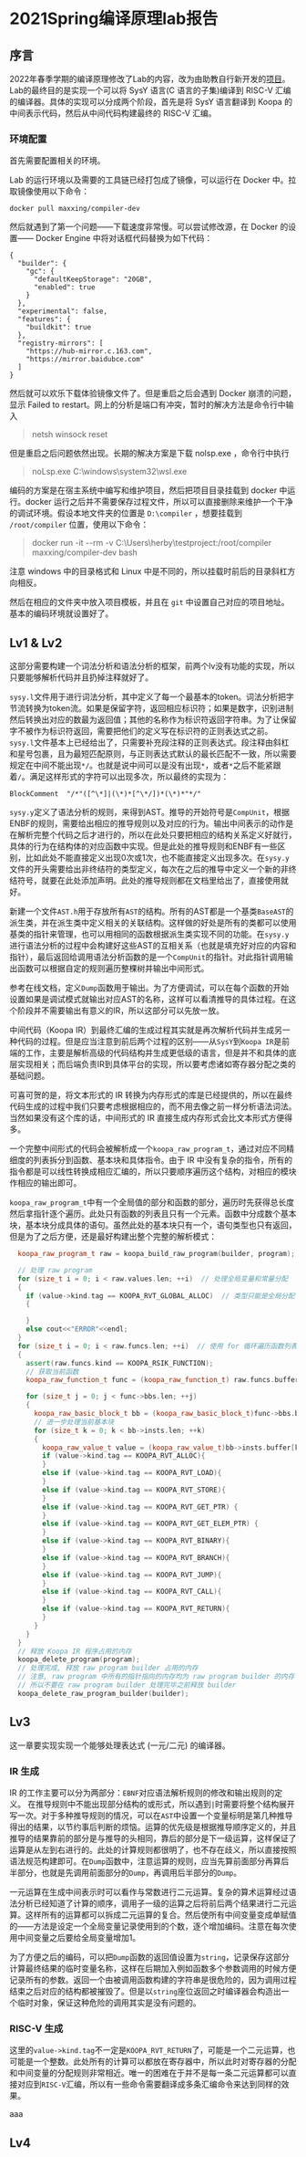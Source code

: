 # 2021Spring编译原理lab报告

## 序言

2022年春季学期的编译原理修改了Lab的内容，改为由助教自行新开发的[项目](https://pku-minic.github.io/online-doc/#/)。Lab的最终目的是实现一个可以将 SysY 语言(C 语言的子集)编译到 RISC-V 汇编的编译器。具体的实现可以分成两个阶段，首先是将 SysY 语言翻译到 Koopa 的中间表示代码，然后从中间代码构建最终的 RISC-V 汇编。

### 环境配置

首先需要配置相关的环境。

Lab 的运行环境以及需要的工具链已经打包成了镜像，可以运行在 Docker 中。拉取镜像使用以下命令：

```
docker pull maxxing/compiler-dev
```

然后就遇到了第一个问题——下载速度非常慢。可以尝试修改源，在 Docker 的设置—— Docker Engine 中将对话框代码替换为如下代码：


```
{
  "builder": {
    "gc": {
      "defaultKeepStorage": "20GB",
      "enabled": true
    }
  },
  "experimental": false,
  "features": {
    "buildkit": true
  },
  "registry-mirrors": [
    "https://hub-mirror.c.163.com",
    "https://mirror.baidubce.com"
  ]
}
```

然后就可以欢乐下载体验镜像文件了。但是重启之后会遇到 Docker 崩溃的问题，显示 Failed to restart。网上的分析是端口有冲突，暂时的解决方法是命令行中输入
> netsh winsock reset

但是重启之后问题依然出现。长期的解决方案是下载 nolsp.exe ，命令行中执行
> noLsp.exe C:\windows\system32\wsl.exe

编码的方案是在宿主系统中编写和维护项目，然后把项目目录挂载到 docker 中运行。docker 运行之后并不需要保存过程文件，所以可以直接删除来维护一个干净的调试环境。假设本地文件夹的位置是 `D:\compiler` ，想要挂载到 `/root/compiler` 位置，使用以下命令：
> docker run -it --rm -v C:\Users\herby\testproject:/root/compiler maxxing/compiler-dev bash

注意 windows 中的目录格式和 Linux 中是不同的，所以挂载时前后的目录斜杠方向相反。

然后在相应的文件夹中放入项目模板，并且在 `git` 中设置自己对应的项目地址。基本的编码环境就设置好了。

## Lv1 & Lv2

这部分需要构建一个词法分析和语法分析的框架，前两个lv没有功能的实现，所以只要能够解析代码并且扔掉注释就好了。

`sysy.l`文件用于进行词法分析，其中定义了每一个最基本的token。词法分析把字节流转换为token流。如果是保留字符，返回相应标识符；如果是数字，识别进制然后转换出对应的数最为返回值；其他的名称作为标识符返回字符串。为了让保留字不被作为标识符返回，需要把他们的定义写在标识符的正则表达式之前。`sysy.l`文件基本上已经给出了，只需要补充段注释的正则表达式。段注释由斜杠和星号包裹，且为最短匹配原则，与正则表达式默认的最长匹配不一致，所以需要规定在中间不能出现`*/`。也就是说中间可以是没有出现`*`，或者`*`之后不能紧跟着`/`。满足这样形式的字符可以出现多次，所以最终的实现为：
```
BlockComment  "/*"([^\*]|(\*)*[^\*/])*(\*)*"*/"
```

`sysy.y`定义了语法分析的规则，来得到AST。推导的开始符号是`CompUnit`，根据ENBF的规则，需要给出相应的推导规则以及对应的行为。输出中间表示的动作是在解析完整个代码之后才进行的，所以在此处只要把相应的结构关系定义好就行，具体的行为在结构体的对应函数中实现。但是此处的推导规则和ENBF有一些区别，比如此处不能直接定义出现0次或1次，也不能直接定义出现多次。在`sysy.y`文件的开头需要给出非终结符的类型定义，每次在之后的推导中定义一个新的非终结符号，就要在此处添加声明。此处的推导规则都在文档里给出了，直接使用就好。

新建一个文件`AST.h`用于存放所有`AST`的结构。所有的AST都是一个基类`BaseAST`的派生类，并在派生类中定义相关的关联结构。这样做的好处是所有的类都可以使用基类的指针来管理，也可以用相同的函数根据派生类实现不同的功能。在`sysy.y`进行语法分析的过程中会构建好这些AST的互相关系（也就是填充好对应的内容和指针），最后返回给调用语法分析函数的是一个`CompUnit`的指针。对此指针调用输出函数可以根据自定的规则遍历整棵树并输出中间形式。

参考在线文档，定义`Dump`函数用于输出。为了方便调试，可以在每个函数的开始设置如果是调试模式就输出对应AST的名称，这样可以看清推导的具体过程。在这个阶段并不需要输出有意义的IR，所以这部分可以先放一放。

中间代码（Koopa IR）到最终汇编的生成过程其实就是再次解析代码并生成另一种代码的过程。但是应当注意到前后两个过程的区别——从`SysY`到`Koopa IR`是前端的工作，主要是解析高级的代码结构并生成更低级的语言，但是并不和具体的底层实现相关；而后端负责IR到具体平台的实现，所以要考虑诸如寄存器分配之类的基础问题。

可喜可贺的是，将文本形式的 IR 转换为内存形式的库是已经提供的，所以在最终代码生成的过程中我们只要考虑根据相应的，而不用去像之前一样分析语法词法。当然如果没有这个库的话，中间形式的 IR 直接生成内存形式会比文本形式方便得多。

一个完整中间形式的代码会被解析成一个`koopa_raw_program_t`，通过对应不同精细度的列表拆分到函数、基本块和具体指令。由于 IR 中没有复杂的指令，所有的指令都是可以线性转换成相应汇编的，所以只要顺序遍历这个结构，对相应的模块作相应的输出即可。

`koopa_raw_program_t`中有一个全局值的部分和函数的部分，遍历时先获得总长度然后拿指针逐个遍历。此处只有函数的列表且只有一个元素。函数中分成数个基本块，基本块分成具体的语句。虽然此处的基本块只有一个，语句类型也只有返回，但是为了之后方便，还是最好构建出整个完整的解析模式：
```C++
  koopa_raw_program_t raw = koopa_build_raw_program(builder, program);

  // 处理 raw program
  for (size_t i = 0; i < raw.values.len; ++i)  // 处理全局变量和常量分配
  {
    if (value->kind.tag == KOOPA_RVT_GLOBAL_ALLOC)  // 类型只能是全局分配
    {

    }
    else cout<<"ERROR"<<endl;
  }
  for (size_t i = 0; i < raw.funcs.len; ++i)  // 使用 for 循环遍历函数列表
  {
    assert(raw.funcs.kind == KOOPA_RSIK_FUNCTION);
    // 获取当前函数
    koopa_raw_function_t func = (koopa_raw_function_t) raw.funcs.buffer[i];

    for (size_t j = 0; j < func->bbs.len; ++j) 
    {
      koopa_raw_basic_block_t bb = (koopa_raw_basic_block_t)func->bbs.buffer[j];
      // 进一步处理当前基本块
      for (size_t k = 0; k < bb->insts.len; ++k)
      {
        koopa_raw_value_t value = (koopa_raw_value_t)bb->insts.buffer[k];
        if (value->kind.tag == KOOPA_RVT_ALLOC){  
        }
        else if (value->kind.tag == KOOPA_RVT_LOAD){
        }
        else if (value->kind.tag == KOOPA_RVT_STORE){
        }
        else if (value->kind.tag == KOOPA_RVT_GET_PTR) {
        }
        else if (value->kind.tag == KOOPA_RVT_GET_ELEM_PTR) {
        }
        else if (value->kind.tag == KOOPA_RVT_BINARY){
        }
        else if (value->kind.tag == KOOPA_RVT_BRANCH){
        }
        else if (value->kind.tag == KOOPA_RVT_JUMP){
        }
        else if (value->kind.tag == KOOPA_RVT_CALL){
        }
        else if (value->kind.tag == KOOPA_RVT_RETURN){
        }
      }
    }
  }
  // 释放 Koopa IR 程序占用的内存
  koopa_delete_program(program);
  // 处理完成, 释放 raw program builder 占用的内存
  // 注意, raw program 中所有的指针指向的内存均为 raw program builder 的内存
  // 所以不要在 raw program builder 处理完毕之前释放 builder
  koopa_delete_raw_program_builder(builder);
```


## Lv3

这一章要实现实现一个能够处理表达式 (一元/二元) 的编译器。

### IR 生成

IR 的工作主要可以分为两部分：`EBNF`对应语法解析规则的修改和输出规则的定义。 在推导规则中不能出现部分结构的或形式，所以遇到`|`时需要将整个结构展开写一次。对于多种推导规则的情况，可以在`AST`中设置一个变量标明是第几种推导得出的结果，以节约事后判断的烦恼。运算的优先级是根据推导顺序定义的，并且推导的结果靠前的部分是与推导的头相同，靠后的部分是下一级运算，这样保证了运算是从左到右进行的。此处的计算规则都很明了，也不存在歧义，所以直接按照语法规范构建即可。在`Dump`函数中，注意运算的规则，应当先算前面部分再算后半部分，也就是先调用前面部分的`Dump`，再调用后半部分的`Dump`。

一元运算在生成中间表示时可以看作与常数进行二元运算。复杂的算术运算经过语法分析已经知道了计算的顺序，调用子一级的运算之后将前后两个结果进行二元运算。这样所有的运算都可以拆成二元运算的复合。然后使所有中间变量变成单赋值的——方法是设定一个全局变量记录使用到的个数，逐个增加编码。注意在每次使用中间变量之后要给全局变量增加1。

为了方便之后的编码，可以把`Dump`函数的返回值设置为`string`，记录保存这部分计算最终结果的临时变量名称，这样在后期加入例如函数多个参数调用的时候方便记录所有的参数。返回一个由被调用函数构建的字符串是很危险的，因为调用过程结束之后对应的结构都被摧毁了。但是以`string`座位返回之时编译器会构造出一个临时对象，保证这种危险的调用其实是没有问题的。

### RISC-V 生成

这里的`value->kind.tag`不一定是`KOOPA_RVT_RETURN`了，可能是一个二元运算，也可能是一个整数。此处所有的计算可以都放在寄存器中，所以此时对寄存器的分配和中间变量的分配规则非常相近。唯一的困难在于并不是每一条二元运算都可以直接对应到`RISC-V`汇编，所以有一些命令需要翻译成多条汇编命令来达到同样的效果。

aaa




## Lv4

